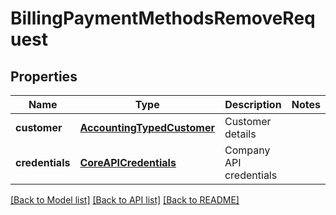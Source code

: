 # BillingPaymentMethodsRemoveRequest

## Properties
Name | Type | Description | Notes
------------ | ------------- | ------------- | -------------
**customer** | [**AccountingTypedCustomer**](AccountingTypedCustomer.md) | Customer details | 
**credentials** | [**CoreAPICredentials**](CoreAPICredentials.md) | Company API credentials | 

[[Back to Model list]](../README.md#documentation-for-models) [[Back to API list]](../README.md#documentation-for-api-endpoints) [[Back to README]](../README.md)


